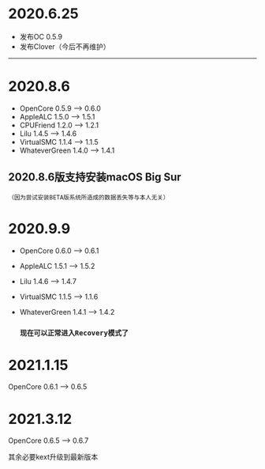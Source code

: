# 2020.6.25
- 发布OC 0.5.9
- 发布Clover（今后不再维护）

---

# 2020.8.6

- OpenCore 0.5.9 --> 0.6.0
- AppleALC 1.5.0 --> 1.5.1
- CPUFriend 1.2.0 --> 1.2.1
- Lilu 1.4.5 --> 1.4.6
- VirtualSMC 1.1.4 --> 1.1.5
- WhateverGreen 1.4.0 --> 1.4.1

## 2020.8.6版支持安装macOS Big Sur

`（因为尝试安装BETA版系统所造成的数据丢失等与本人无关）`

# 2020.9.9

- OpenCore 0.6.0 --> 0.6.1

- AppleALC 1.5.1 --> 1.5.2

- Lilu 1.4.6 --> 1.4.7

- VirtualSMC 1.1.5 --> 1.1.6

- WhateverGreen 1.4.1 --> 1.4.2

  ### `现在可以正常进入Recovery模式了`



# 2021.1.15

OpenCore 0.6.1 --> 0.6.5



# 2021.3.12

OpenCore 0.6.5 --> 0.6.7

其余必要kext升级到最新版本
